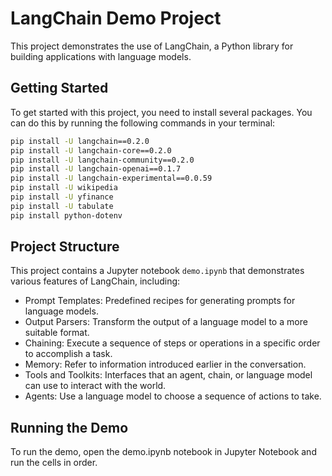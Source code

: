 # LangChain Demo Project

This project demonstrates the use of LangChain, a Python library for building applications with language models.

## Getting Started

To get started with this project, you need to install several packages. You can do this by running the following commands in your terminal:

```bash
pip install -U langchain==0.2.0
pip install -U langchain-core==0.2.0
pip install -U langchain-community==0.2.0
pip install -U langchain-openai==0.1.7
pip install -U langchain-experimental==0.0.59
pip install -U wikipedia
pip install -U yfinance
pip install -U tabulate
pip install python-dotenv
```

## Project Structure
This project contains a Jupyter notebook `demo.ipynb` that demonstrates various features of LangChain, including:  

- Prompt Templates: Predefined recipes for generating prompts for language models.
- Output Parsers: Transform the output of a language model to a more suitable format.
- Chaining: Execute a sequence of steps or operations in a specific order to accomplish a task.
- Memory: Refer to information introduced earlier in the conversation.
- Tools and Toolkits: Interfaces that an agent, chain, or language model can use to interact with the world.
- Agents: Use a language model to choose a sequence of actions to take.

## Running the Demo
To run the demo, open the demo.ipynb notebook in Jupyter Notebook and run the cells in order.
